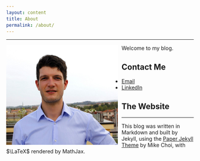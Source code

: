 ```yaml
---
layout: content
title: About
permalink: /about/
---
```


----
<img src="../figures/about.png" style="width: 300px;margin-right: 10px" img align="left">

Welcome to my blog.


## Contact Me

- [Email](mailto:pralorenzo@gmail.com)
- [LinkedIn](https://www.linkedin.com/in/lorenzo-pradella-diomede/)

## The Website

----

This blog was written in Markdown and built by Jekyll, using the [Paper Jekyll Theme](https://deadbeef.me/paper-jekyll-theme/2017/07/quick-start) by Mike Choi, with $\LaTeX$ rendered by MathJax.

